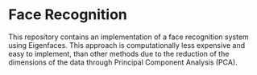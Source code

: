 # Face Recognition

This repository contains an implementation of a face recognition system using Eigenfaces. 
This approach is computationally less expensive and easy to implement, than other methods 
due to the reduction of the dimensions of the data through 
Principal Component Analysis (PCA).
